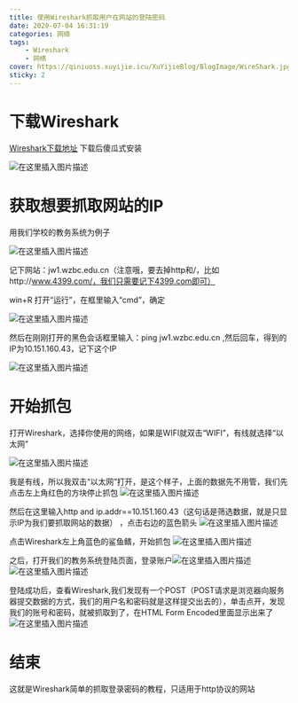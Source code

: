 ```yaml
---
title: 使用Wireshark抓取用户在网站的登陆密码
date: 2020-07-04 16:31:19
categories: 网络
tags:
    - Wireshark
    - 网络
cover: https://qiniuoss.xuyijie.icu/XuYijieBlog/BlogImage/WireShark.jpg
sticky: 2
---
```

# 下载Wireshark
[Wireshark下载地址](https://www.wireshark.org/#download)
下载后傻瓜式安装

![在这里插入图片描述](https://img-blog.csdnimg.cn/20200704161519253.png?x-oss-process=image/watermark,type_ZmFuZ3poZW5naGVpdGk,shadow_10,text_aHR0cHM6Ly9ibG9nLmNzZG4ubmV0L3FxXzQ4OTIyNDU5,size_16,color_FFFFFF,t_70)
# 获取想要抓取网站的IP

用我们学校的教务系统为例子

![在这里插入图片描述](https://img-blog.csdnimg.cn/20200704161749812.png?x-oss-process=image/watermark,type_ZmFuZ3poZW5naGVpdGk,shadow_10,text_aHR0cHM6Ly9ibG9nLmNzZG4ubmV0L3FxXzQ4OTIyNDU5,size_16,color_FFFFFF,t_70)

记下网站：jw1.wzbc.edu.cn（注意哦，要去掉http和/，比如http://www.4399.com/，我们只需要记下4399.com即可）

win+R 打开“运行”，在框里输入“cmd”，确定

![在这里插入图片描述](https://img-blog.csdnimg.cn/20200704161651627.png?x-oss-process=image/watermark,type_ZmFuZ3poZW5naGVpdGk,shadow_10,text_aHR0cHM6Ly9ibG9nLmNzZG4ubmV0L3FxXzQ4OTIyNDU5,size_16,color_FFFFFF,t_70)

然后在刚刚打开的黑色会话框里输入：ping jw1.wzbc.edu.cn ,然后回车，得到的IP为10.151.160.43，记下这个IP

![在这里插入图片描述](https://img-blog.csdnimg.cn/20200704161948405.png?x-oss-process=image/watermark,type_ZmFuZ3poZW5naGVpdGk,shadow_10,text_aHR0cHM6Ly9ibG9nLmNzZG4ubmV0L3FxXzQ4OTIyNDU5,size_16,color_FFFFFF,t_70)

# 开始抓包
打开Wireshark，选择你使用的网络，如果是WIFI就双击“WIFI”，有线就选择“以太网”

![在这里插入图片描述](https://img-blog.csdnimg.cn/20200704162106317.png?x-oss-process=image/watermark,type_ZmFuZ3poZW5naGVpdGk,shadow_10,text_aHR0cHM6Ly9ibG9nLmNzZG4ubmV0L3FxXzQ4OTIyNDU5,size_16,color_FFFFFF,t_70)

我是有线，所以我双击“以太网”打开，是这个样子，上面的数据先不用管，我们先点击左上角红色的方块停止抓包
![在这里插入图片描述](https://img-blog.csdnimg.cn/20200704163800687.png?x-oss-process=image/watermark,type_ZmFuZ3poZW5naGVpdGk,shadow_10,text_aHR0cHM6Ly9ibG9nLmNzZG4ubmV0L3FxXzQ4OTIyNDU5,size_16,color_FFFFFF,t_70)

然后在这里输入http and ip.addr==10.151.160.43（这句话是筛选数据，就是只显示IP为我们要抓取网站的数据） ，点击右边的蓝色箭头
![在这里插入图片描述](https://img-blog.csdnimg.cn/20200704163702669.png)

点击Wireshark左上角蓝色的鲨鱼鳍，开始抓包
![在这里插入图片描述](https://img-blog.csdnimg.cn/20200704163836466.png)

之后，打开我们的教务系统登陆页面，登录账户![在这里插入图片描述](https://img-blog.csdnimg.cn/20200704162541462.png?x-oss-process=image/watermark,type_ZmFuZ3poZW5naGVpdGk,shadow_10,text_aHR0cHM6Ly9ibG9nLmNzZG4ubmV0L3FxXzQ4OTIyNDU5,size_16,color_FFFFFF,t_70)
![在这里插入图片描述](https://img-blog.csdnimg.cn/20200704162556523.png?x-oss-process=image/watermark,type_ZmFuZ3poZW5naGVpdGk,shadow_10,text_aHR0cHM6Ly9ibG9nLmNzZG4ubmV0L3FxXzQ4OTIyNDU5,size_16,color_FFFFFF,t_70)

登陆成功后，查看Wireshark,我们发现有一个POST（POST请求是浏览器向服务器提交数据的方式，我们的用户名和密码就是这样提交出去的），单击点开，发现我们的账号和密码，就被抓取到了，在HTML Form Encoded里面显示出来了
![在这里插入图片描述](https://img-blog.csdnimg.cn/20200704162843652.png?x-oss-process=image/watermark,type_ZmFuZ3poZW5naGVpdGk,shadow_10,text_aHR0cHM6Ly9ibG9nLmNzZG4ubmV0L3FxXzQ4OTIyNDU5,size_16,color_FFFFFF,t_70)

# 结束
这就是Wireshark简单的抓取登录密码的教程，只适用于http协议的网站

